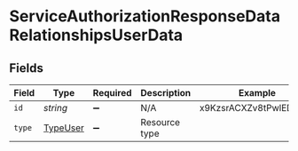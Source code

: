 # ServiceAuthorizationResponseDataRelationshipsUserData


## Fields

| Field                                       | Type                                        | Required                                    | Description                                 | Example                                     |
| ------------------------------------------- | ------------------------------------------- | ------------------------------------------- | ------------------------------------------- | ------------------------------------------- |
| `id`                                        | *string*                                    | :heavy_minus_sign:                          | N/A                                         | x9KzsrACXZv8tPwlEDsKb6                      |
| `type`                                      | [TypeUser](../../models/shared/typeuser.md) | :heavy_minus_sign:                          | Resource type                               |                                             |
